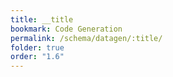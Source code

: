 ```yaml
---
title: __title
bookmark: Code Generation
permalink: /schema/datagen/:title/
folder: true
order: "1.6"
---
```

